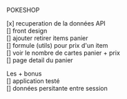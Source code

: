 POKESHOP  

[x] recuperation de la données API  
[] front design  
[] ajouter retirer items panier  
[] formule (utils) pour prix d'un item  
[] voir le nombre de cartes panier + prix  
[] page detail du panier  

Les + bonus  
[] application testé  
[] données persitante entre session
